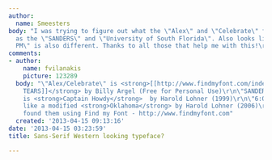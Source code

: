 ```yaml
---
author:
  name: Smeesters
body: "I was trying to figure out what the \"Alex\" and \"Celebrate\" font is as well
  as the \"SANDERS\" and \"University of South Florida\". Also looks like the \"6:00
  PM\" is also different. Thanks to all those that help me with this!\r\n\r\n[img:sites/default/files/old-images/invitation_4921.jpg]"
comments:
- author:
    name: fvilanakis
    picture: 123289
  body: "\"Alex/Celebrate\" is <strong>[[http://www.findmyfont.com/index.php/fonts/font-preview?fset=Dafont-1&ffam=ANGEL%20TEARS%20-%20trial&fid=22a0ea04b8e51b48d3a3b868b4b651f0&fsize=60&text=Alex%20Class%20Of%20%20Celebrate&fit=1|ANGEL
    TEARS]]</strong> by Billy Argel (Free for Personal Use)\r\n\"SANDERS 2012...\"
    is <strong>Captain Howdy</strong>  by Harold Lohner (1999)\r\n\"6:00 PM\" looks
    like a modified <strong>Oklahoma</strong> by Harold Lohner (2006)\r\n\r\n-----------------------------------------------\r\nI
    found them using Find my Font - http://www.findmyfont.com"
  created: '2013-04-15 09:13:16'
date: '2013-04-15 03:23:59'
title: Sans-Serif Western looking typeface?

---
```


